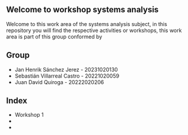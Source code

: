 ## Welcome to workshop systems analysis

Welcome to this work area of the systems analysis subject, in this repository you will find the respective activities or workshops, this work area is part of this group conformed by 

## Group
- Jan Henrik Sánchez Jerez - 20231020130 
- Sebastián Villarreal Castro - 20221020059 
- Juan David Quiroga - 20222020206 

## Index
- Workshop 1
-
-
